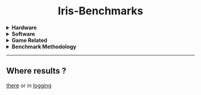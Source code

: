 <h1 align=center>Iris-Benchmarks</h1>

<details>
  <summary><b>Hardware</b></summary>
  
+ CPU : Ryzen 5800X
+ GPU : RX6700 (non-XT)
+ RAM : 2x8Gib DDR4 3600MT/s
+ Display : 2560x1440@144
</details>

<details>
  <summary><b>Software</b></summary>
  
+ Kernel : 6.1.12-arch1-1
+ DE : KDE/Plasma on Wayland
+ Java : openjdk 19.0.2 2023-01-17

Other stuff running
+ [Prism Launcher](https://github.com/PrismLauncher/PrismLauncher)
+ [CoreCtrl](https://gitlab.com/corectrl/corectrl)
+ Discord
+ [MangoHud](https://github.com/flightlessmango/MangoHud)
+ <sub>maybe sublime-text, Konsole and Dolphin(fm) (should only impact ram usage not GPU performances)</sub>
</details>

<details>
  <summary><b>Game Related</b></summary>
  
+ Render distance = 16
+ Simulation distance = 12
+ FOX = 95
+ Render Resolution = 2560x1381, Windowed
+ Max Framerate = 260 (Unlimited)
+ Vsync = Off
+ Shaderpack = ComplementaryShaders_v4.6 with [config](./ComplementaryShaders_v4.6-LENS.txt)
</details>

<details>
  <summary><b>Benchmark Methodology</b></summary>

1. Fresh minecraft install, fresh configs (exept shader cfg).
2. Launch game, change config to those above.
3. Generate world in **creative** with seed **`soup`**, wait for the world to load by looking around.
4. Start logging, go up to `y≈100`, sprint fly and land on tree at `83.5 82.00 271.5`, look around, stop logging
5. repeat 4 more times, same instance, from 3.
</details>

---

## Where results ?

 [there](./results.md) or in [logging](./logging/)